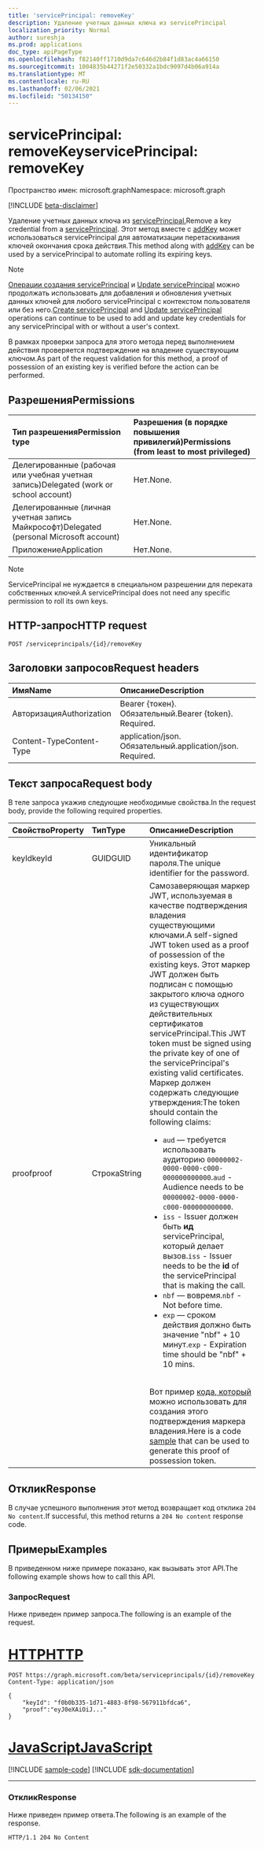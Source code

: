 ```yaml
---
title: 'servicePrincipal: removeKey'
description: Удаление учетных данных ключа из servicePrincipal
localization_priority: Normal
author: sureshja
ms.prod: applications
doc_type: apiPageType
ms.openlocfilehash: f82140ff1710d9da7c646d2b84f1d83ac4a66150
ms.sourcegitcommit: 1004835b44271f2e50332a1bdc9097d4b06a914a
ms.translationtype: MT
ms.contentlocale: ru-RU
ms.lasthandoff: 02/06/2021
ms.locfileid: "50134150"
---
```

# <a name="serviceprincipal-removekey"></a><span data-ttu-id="caf53-103">servicePrincipal: removeKey</span><span class="sxs-lookup"><span data-stu-id="caf53-103">servicePrincipal: removeKey</span></span>

<span data-ttu-id="caf53-104">Пространство имен: microsoft.graph</span><span class="sxs-lookup"><span data-stu-id="caf53-104">Namespace: microsoft.graph</span></span>

[!INCLUDE [beta-disclaimer](../../includes/beta-disclaimer.md)]

<span data-ttu-id="caf53-105">Удаление учетных данных ключа из [servicePrincipal.](../resources/serviceprincipal.md)</span><span class="sxs-lookup"><span data-stu-id="caf53-105">Remove a key credential from a [servicePrincipal](../resources/serviceprincipal.md).</span></span> <span data-ttu-id="caf53-106">Этот метод вместе с [addKey](serviceprincipal-addkey.md) может использоваться servicePrincipal для автоматизации перетаскивания ключей окончания срока действия.</span><span class="sxs-lookup"><span data-stu-id="caf53-106">This method along with [addKey](serviceprincipal-addkey.md) can be used by a servicePrincipal to automate rolling its expiring keys.</span></span>

> [!NOTE]
> <span data-ttu-id="caf53-107">[Операции создания servicePrincipal](../api/serviceprincipal-post-serviceprincipals.md) и [Update servicePrincipal](../api/serviceprincipal-update.md) можно продолжать использовать для добавления и обновления учетных данных ключей для любого servicePrincipal с контекстом пользователя или без него.</span><span class="sxs-lookup"><span data-stu-id="caf53-107">[Create servicePrincipal](../api/serviceprincipal-post-serviceprincipals.md) and [Update servicePrincipal](../api/serviceprincipal-update.md) operations can continue to be used to add and update key credentials for any servicePrincipal with or without a user's context.</span></span>

<span data-ttu-id="caf53-108">В рамках проверки запроса для этого метода перед выполнением действия проверяется подтверждение на владение существующим ключом.</span><span class="sxs-lookup"><span data-stu-id="caf53-108">As part of the request validation for this method, a proof of possession of an existing key is verified before the action can be performed.</span></span>

## <a name="permissions"></a><span data-ttu-id="caf53-109">Разрешения</span><span class="sxs-lookup"><span data-stu-id="caf53-109">Permissions</span></span>

|<span data-ttu-id="caf53-110">Тип разрешения</span><span class="sxs-lookup"><span data-stu-id="caf53-110">Permission type</span></span>      | <span data-ttu-id="caf53-111">Разрешения (в порядке повышения привилегий)</span><span class="sxs-lookup"><span data-stu-id="caf53-111">Permissions (from least to most privileged)</span></span>              |
|:--------------------|:---------------------------------------------------------|
|<span data-ttu-id="caf53-112">Делегированные (рабочая или учебная учетная запись)</span><span class="sxs-lookup"><span data-stu-id="caf53-112">Delegated (work or school account)</span></span> | <span data-ttu-id="caf53-113">Нет.</span><span class="sxs-lookup"><span data-stu-id="caf53-113">None.</span></span>  |
|<span data-ttu-id="caf53-114">Делегированные (личная учетная запись Майкрософт)</span><span class="sxs-lookup"><span data-stu-id="caf53-114">Delegated (personal Microsoft account)</span></span> | <span data-ttu-id="caf53-115">Нет.</span><span class="sxs-lookup"><span data-stu-id="caf53-115">None.</span></span>    |
|<span data-ttu-id="caf53-116">Приложение</span><span class="sxs-lookup"><span data-stu-id="caf53-116">Application</span></span> | <span data-ttu-id="caf53-117">Нет.</span><span class="sxs-lookup"><span data-stu-id="caf53-117">None.</span></span> |

> [!NOTE]
> <span data-ttu-id="caf53-118">ServicePrincipal не нуждается в специальном разрешении для переката собственных ключей.</span><span class="sxs-lookup"><span data-stu-id="caf53-118">A servicePrincipal does not need any specific permission to roll its own keys.</span></span>

## <a name="http-request"></a><span data-ttu-id="caf53-119">HTTP-запрос</span><span class="sxs-lookup"><span data-stu-id="caf53-119">HTTP request</span></span>

<!-- { "blockType": "ignored" } -->

```http
POST /serviceprincipals/{id}/removeKey
```

## <a name="request-headers"></a><span data-ttu-id="caf53-120">Заголовки запросов</span><span class="sxs-lookup"><span data-stu-id="caf53-120">Request headers</span></span>

| <span data-ttu-id="caf53-121">Имя</span><span class="sxs-lookup"><span data-stu-id="caf53-121">Name</span></span>           | <span data-ttu-id="caf53-122">Описание</span><span class="sxs-lookup"><span data-stu-id="caf53-122">Description</span></span>                |
|:---------------|:---------------------------|
| <span data-ttu-id="caf53-123">Авторизация</span><span class="sxs-lookup"><span data-stu-id="caf53-123">Authorization</span></span>  | <span data-ttu-id="caf53-p102">Bearer {токен}. Обязательный.</span><span class="sxs-lookup"><span data-stu-id="caf53-p102">Bearer {token}. Required.</span></span>  |
| <span data-ttu-id="caf53-126">Content-Type</span><span class="sxs-lookup"><span data-stu-id="caf53-126">Content-Type</span></span>   | <span data-ttu-id="caf53-p103">application/json. Обязательный.</span><span class="sxs-lookup"><span data-stu-id="caf53-p103">application/json. Required.</span></span>|

## <a name="request-body"></a><span data-ttu-id="caf53-129">Текст запроса</span><span class="sxs-lookup"><span data-stu-id="caf53-129">Request body</span></span>

<span data-ttu-id="caf53-130">В теле запроса укажив следующие необходимые свойства.</span><span class="sxs-lookup"><span data-stu-id="caf53-130">In the request body, provide the following required properties.</span></span>

| <span data-ttu-id="caf53-131">Свойство</span><span class="sxs-lookup"><span data-stu-id="caf53-131">Property</span></span>  | <span data-ttu-id="caf53-132">Тип</span><span class="sxs-lookup"><span data-stu-id="caf53-132">Type</span></span> | <span data-ttu-id="caf53-133">Описание</span><span class="sxs-lookup"><span data-stu-id="caf53-133">Description</span></span>|
|:----------|:-----|:-----------|
| <span data-ttu-id="caf53-134">keyId</span><span class="sxs-lookup"><span data-stu-id="caf53-134">keyId</span></span>     | <span data-ttu-id="caf53-135">GUID</span><span class="sxs-lookup"><span data-stu-id="caf53-135">GUID</span></span> | <span data-ttu-id="caf53-136">Уникальный идентификатор пароля.</span><span class="sxs-lookup"><span data-stu-id="caf53-136">The unique identifier for the password.</span></span>|
| <span data-ttu-id="caf53-137">proof</span><span class="sxs-lookup"><span data-stu-id="caf53-137">proof</span></span> | <span data-ttu-id="caf53-138">Строка</span><span class="sxs-lookup"><span data-stu-id="caf53-138">String</span></span> | <span data-ttu-id="caf53-139">Самозаверяющая маркер JWT, используемая в качестве подтверждения владения существующими ключами.</span><span class="sxs-lookup"><span data-stu-id="caf53-139">A self-signed JWT token used as a proof of possession of the existing keys.</span></span> <span data-ttu-id="caf53-140">Этот маркер JWT должен быть подписан с помощью закрытого ключа одного из существующих действительных сертификатов servicePrincipal.</span><span class="sxs-lookup"><span data-stu-id="caf53-140">This JWT token must be signed using the private key of one of the servicePrincipal's existing valid certificates.</span></span> <span data-ttu-id="caf53-141">Маркер должен содержать следующие утверждения:</span><span class="sxs-lookup"><span data-stu-id="caf53-141">The token should contain the following claims:</span></span><ul><li><span data-ttu-id="caf53-142">`aud` — требуется использовать аудиторию `00000002-0000-0000-c000-000000000000`.</span><span class="sxs-lookup"><span data-stu-id="caf53-142">`aud` - Audience needs to be `00000002-0000-0000-c000-000000000000`.</span></span></li><li><span data-ttu-id="caf53-143">`iss` - Issuer должен быть __ид__  servicePrincipal, который делает вызов.</span><span class="sxs-lookup"><span data-stu-id="caf53-143">`iss` - Issuer needs to be the __id__  of the servicePrincipal that is making the call.</span></span></li><li><span data-ttu-id="caf53-144">`nbf` — вовремя.</span><span class="sxs-lookup"><span data-stu-id="caf53-144">`nbf` - Not before time.</span></span></li><li><span data-ttu-id="caf53-145">`exp` — сроком действия должно быть значение "nbf" + 10 минут.</span><span class="sxs-lookup"><span data-stu-id="caf53-145">`exp` - Expiration time should be "nbf" + 10 mins.</span></span></li></ul><br><span data-ttu-id="caf53-146">Вот пример [кода, который](/graph/application-rollkey-prooftoken) можно использовать для создания этого подтверждения маркера владения.</span><span class="sxs-lookup"><span data-stu-id="caf53-146">Here is a code [sample](/graph/application-rollkey-prooftoken) that can be used to generate this proof of possession token.</span></span>|

## <a name="response"></a><span data-ttu-id="caf53-147">Отклик</span><span class="sxs-lookup"><span data-stu-id="caf53-147">Response</span></span>

<span data-ttu-id="caf53-148">В случае успешного выполнения этот метод возвращает код отклика `204 No content`.</span><span class="sxs-lookup"><span data-stu-id="caf53-148">If successful, this method returns a `204 No content` response code.</span></span>

## <a name="examples"></a><span data-ttu-id="caf53-149">Примеры</span><span class="sxs-lookup"><span data-stu-id="caf53-149">Examples</span></span>

<span data-ttu-id="caf53-150">В приведенном ниже примере показано, как вызывать этот API.</span><span class="sxs-lookup"><span data-stu-id="caf53-150">The following example shows how to call this API.</span></span>

### <a name="request"></a><span data-ttu-id="caf53-151">Запрос</span><span class="sxs-lookup"><span data-stu-id="caf53-151">Request</span></span>

<span data-ttu-id="caf53-152">Ниже приведен пример запроса.</span><span class="sxs-lookup"><span data-stu-id="caf53-152">The following is an example of the request.</span></span>


# <a name="http"></a>[<span data-ttu-id="caf53-153">HTTP</span><span class="sxs-lookup"><span data-stu-id="caf53-153">HTTP</span></span>](#tab/http)
<!-- {
  "blockType": "request",
  "name": "serviceprincipal_removekey"
}-->

```http
POST https://graph.microsoft.com/beta/serviceprincipals/{id}/removeKey
Content-Type: application/json

{
    "keyId": "f0b0b335-1d71-4883-8f98-567911bfdca6",
    "proof":"eyJ0eXAiOiJ..."
}
```
# <a name="javascript"></a>[<span data-ttu-id="caf53-154">JavaScript</span><span class="sxs-lookup"><span data-stu-id="caf53-154">JavaScript</span></span>](#tab/javascript)
[!INCLUDE [sample-code](../includes/snippets/javascript/serviceprincipal-removekey-javascript-snippets.md)]
[!INCLUDE [sdk-documentation](../includes/snippets/snippets-sdk-documentation-link.md)]

---


### <a name="response"></a><span data-ttu-id="caf53-155">Отклик</span><span class="sxs-lookup"><span data-stu-id="caf53-155">Response</span></span>

<span data-ttu-id="caf53-156">Ниже приведен пример ответа.</span><span class="sxs-lookup"><span data-stu-id="caf53-156">The following is an example of the response.</span></span>

<!-- {
  "blockType": "response",
  "truncated": true
} -->

```http
HTTP/1.1 204 No Content
```

<!-- uuid: 16cd6b66-4b1a-43a1-adaf-3a886856ed98
2019-02-04 14:57:30 UTC -->
<!-- {
  "type": "#page.annotation",
  "description": "servicePrincipal: removeKey",
  "keywords": "",
  "section": "documentation",
  "tocPath": ""
}-->



